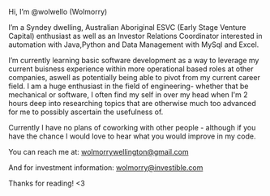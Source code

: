Hi, I’m @wolwello (Wolmorry)

I’m a Syndey dwelling, Australian Aboriginal ESVC (Early Stage Venture Capital) enthusiast as well as an Investor Relations Coordinator interested in automation with Java,Python and Data Management with MySql and Excel.

I’m currently learning basic software development as a way to leverage my current buisness experience within more operational based roles at other companies, aswell as potentially being able to pivot from my current career field. 
I am a huge enthusiast in the field of engineering- whether that be mechanical or software, I often find my self in over my head when I'm 2 hours deep into researching topics that are otherwise much too advanced for me to possibly ascertain the usefulness of.

Currently I have no plans of coworking with other people - although if you have the chance I would love to hear what you would improve in my code.

You can reach me at:
wolmorrywellington@gmail.com

And for investment information:
wolmorry@investible.com

Thanks for reading! <3



